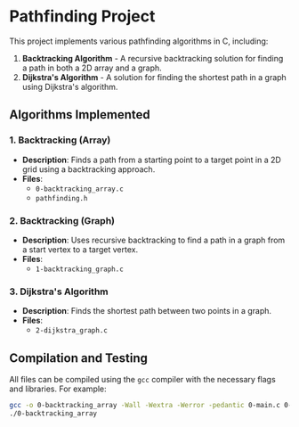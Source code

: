 # Pathfinding Project

This project implements various pathfinding algorithms in C, including:

1. **Backtracking Algorithm** - A recursive backtracking solution for finding a path in both a 2D array and a graph.
2. **Dijkstra's Algorithm** - A solution for finding the shortest path in a graph using Dijkstra's algorithm.

## Algorithms Implemented

### 1. Backtracking (Array)
- **Description**: Finds a path from a starting point to a target point in a 2D grid using a backtracking approach.
- **Files**:
  - `0-backtracking_array.c`
  - `pathfinding.h`

### 2. Backtracking (Graph)
- **Description**: Uses recursive backtracking to find a path in a graph from a start vertex to a target vertex.
- **Files**:
  - `1-backtracking_graph.c`

### 3. Dijkstra's Algorithm
- **Description**: Finds the shortest path between two points in a graph.
- **Files**:
  - `2-dijkstra_graph.c`

## Compilation and Testing

All files can be compiled using the `gcc` compiler with the necessary flags and libraries. For example:

```bash
gcc -o 0-backtracking_array -Wall -Wextra -Werror -pedantic 0-main.c 0-backtracking_array.c -lqueues
./0-backtracking_array
```